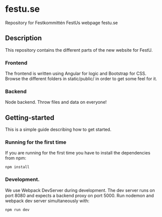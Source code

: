 # festu.se
Repository for Festkommittén FestUs webpage festu.se

## Description
This repository contains the different parts of the new website for FestU. 

### Frontend
The frontend is written using Angular for logic and Bootstrap for CSS. Browse the different folders in static/public/ in order to get some feel for it.

### Backend
Node backend. Throw files and data on everyone!

## Getting-started
This is a simple guide describing how to get started.

### Running for the first time
If you are running for the first time you have to install the dependencies from npm:

`npm install`

### Development.
We use Webpack DevServer during development. The dev server runs on port 8080 and expects a backend
proxy on port 5000. Run nodemon and webpack dev server simultaneously with:

`npm run dev`
